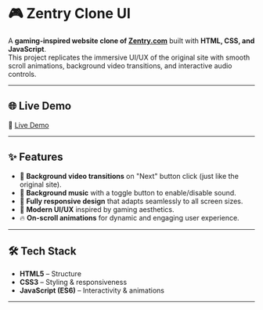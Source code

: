 # 🎮 Zentry Clone UI  

A **gaming-inspired website clone of [Zentry.com](https://zentry.com/)** built with **HTML, CSS, and JavaScript**.  
This project replicates the immersive UI/UX of the original site with smooth scroll animations, background video transitions, and interactive audio controls.  

---

## 🌐 Live Demo

🔗 [Live Demo](https://aditya5259kumar.github.io/Zentry/)

---

## ✨ Features  

- 🎥 **Background video transitions** on "Next" button click (just like the original site).  
- 🎵 **Background music** with a toggle button to enable/disable sound.   
- 📱 **Fully responsive design** that adapts seamlessly to all screen sizes.  
- 🎨 **Modern UI/UX** inspired by gaming aesthetics.  
- 🔥 **On-scroll animations** for dynamic and engaging user experience.  

---

## 🛠️ Tech Stack  

- **HTML5** – Structure  
- **CSS3** – Styling & responsiveness  
- **JavaScript (ES6)** – Interactivity & animations  

---
